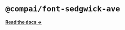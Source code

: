 # `@compai/font-sedgwick-ave`

[**Read the docs &rarr;**](https://components.ai/docs/typefaces/sedgwick-ave)
